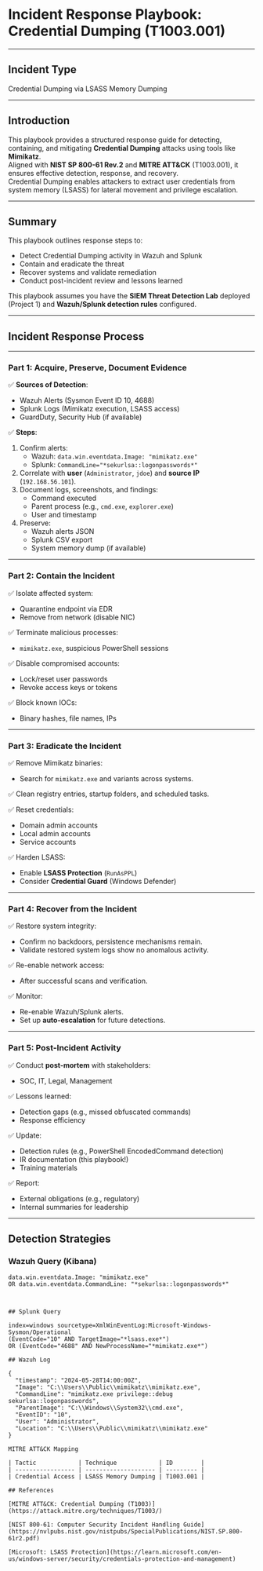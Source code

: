 # Incident Response Playbook: Credential Dumping (T1003.001)

---

## Incident Type

Credential Dumping via LSASS Memory Dumping

---

## Introduction

This playbook provides a structured response guide for detecting, containing, and mitigating **Credential Dumping** attacks using tools like **Mimikatz**.  
Aligned with **NIST SP 800-61 Rev.2** and **MITRE ATT&CK** (T1003.001), it ensures effective detection, response, and recovery.  
Credential Dumping enables attackers to extract user credentials from system memory (LSASS) for lateral movement and privilege escalation.

---

## Summary

This playbook outlines response steps to:

- Detect Credential Dumping activity in Wazuh and Splunk
- Contain and eradicate the threat
- Recover systems and validate remediation
- Conduct post-incident review and lessons learned

This playbook assumes you have the **SIEM Threat Detection Lab** deployed (Project 1) and **Wazuh/Splunk detection rules** configured.

---

## Incident Response Process

---

### Part 1: Acquire, Preserve, Document Evidence

✅ **Sources of Detection**:
- Wazuh Alerts (Sysmon Event ID 10, 4688)
- Splunk Logs (Mimikatz execution, LSASS access)
- GuardDuty, Security Hub (if available)

✅ **Steps**:
1. Confirm alerts:
   - Wazuh: `data.win.eventdata.Image: "mimikatz.exe"`
   - Splunk: `CommandLine="*sekurlsa::logonpasswords*"`
2. Correlate with **user** (`Administrator`, `jdoe`) and **source IP** (`192.168.56.101`).
3. Document logs, screenshots, and findings:
   - Command executed
   - Parent process (e.g., `cmd.exe`, `explorer.exe`)
   - User and timestamp
4. Preserve:
   - Wazuh alerts JSON
   - Splunk CSV export
   - System memory dump (if available)

---

### Part 2: Contain the Incident

✅ Isolate affected system:
- Quarantine endpoint via EDR
- Remove from network (disable NIC)

✅ Terminate malicious processes:
- `mimikatz.exe`, suspicious PowerShell sessions

✅ Disable compromised accounts:
- Lock/reset user passwords
- Revoke access keys or tokens

✅ Block known IOCs:
- Binary hashes, file names, IPs

---

### Part 3: Eradicate the Incident

✅ Remove Mimikatz binaries:
- Search for `mimikatz.exe` and variants across systems.

✅ Clean registry entries, startup folders, and scheduled tasks.

✅ Reset credentials:
- Domain admin accounts
- Local admin accounts
- Service accounts

✅ Harden LSASS:
- Enable **LSASS Protection** (`RunAsPPL`)
- Consider **Credential Guard** (Windows Defender)

---

### Part 4: Recover from the Incident

✅ Restore system integrity:
- Confirm no backdoors, persistence mechanisms remain.
- Validate restored system logs show no anomalous activity.

✅ Re-enable network access:
- After successful scans and verification.

✅ Monitor:
- Re-enable Wazuh/Splunk alerts.
- Set up **auto-escalation** for future detections.

---

### Part 5: Post-Incident Activity

✅ Conduct **post-mortem** with stakeholders:
- SOC, IT, Legal, Management

✅ Lessons learned:
- Detection gaps (e.g., missed obfuscated commands)
- Response efficiency

✅ Update:
- Detection rules (e.g., PowerShell EncodedCommand detection)
- IR documentation (this playbook!)
- Training materials

✅ Report:
- External obligations (e.g., regulatory)
- Internal summaries for leadership

---

## Detection Strategies

### Wazuh Query (Kibana)

```kql
data.win.eventdata.Image: "mimikatz.exe"
OR data.win.eventdata.CommandLine: "*sekurlsa::logonpasswords*"



## Splunk Query

index=windows sourcetype=XmlWinEventLog:Microsoft-Windows-Sysmon/Operational
(EventCode="10" AND TargetImage="*lsass.exe*")
OR (EventCode="4688" AND NewProcessName="*mimikatz.exe*")

## Wazuh Log

{
  "timestamp": "2024-05-28T14:00:00Z",
  "Image": "C:\\Users\\Public\\mimikatz\\mimikatz.exe",
  "CommandLine": "mimikatz.exe privilege::debug sekurlsa::logonpasswords",
  "ParentImage": "C:\\Windows\\System32\\cmd.exe",
  "EventID": "10",
  "User": "Administrator",
  "Location": "C:\\Users\\Public\\mimikatz\\mimikatz.exe"
}

MITRE ATT&CK Mapping

| Tactic            | Technique            | ID        |
| ----------------- | -------------------- | --------- |
| Credential Access | LSASS Memory Dumping | T1003.001 |

## References

[MITRE ATT&CK: Credential Dumping (T1003)](https://attack.mitre.org/techniques/T1003/)

[NIST 800-61: Computer Security Incident Handling Guide](https://nvlpubs.nist.gov/nistpubs/SpecialPublications/NIST.SP.800-61r2.pdf)

[Microsoft: LSASS Protection](https://learn.microsoft.com/en-us/windows-server/security/credentials-protection-and-management)


